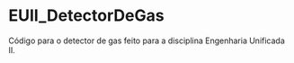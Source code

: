 # EUII_DetectorDeGas
Código para o detector de gas feito para a disciplina Engenharia Unificada II.
